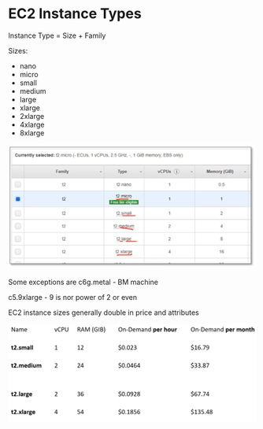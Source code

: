 # EC2 Instance Types

Instance Type = Size + Family

Sizes:

- nano
- micro
- small
- medium
- large
- xlarge
- 2xlarge
- 4xlarge
- 8xlarge

![Untitled](EC2%20Instance%20Types%2018b5b027a031416695d52039cf9f664a/Untitled.png)

Some exceptions are c6g.metal - BM machine

c5.9xlarge - 9 is nor power of 2 or even

EC2 instance sizes generally double in price and attributes

![Untitled](EC2%20Instance%20Types%2018b5b027a031416695d52039cf9f664a/Untitled%201.png)